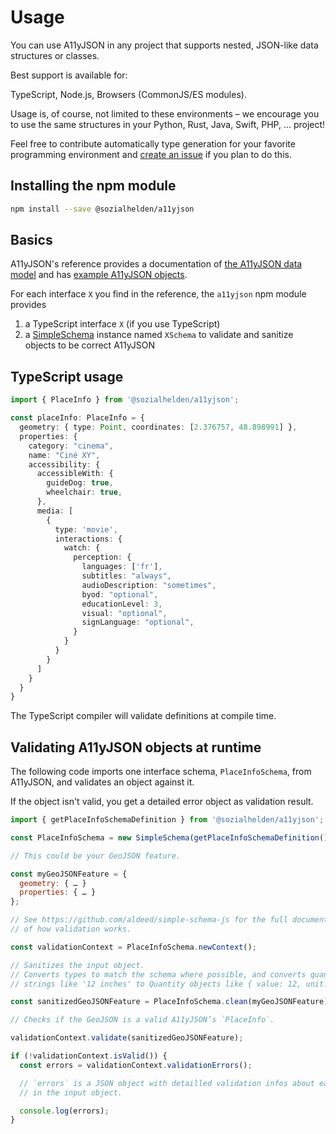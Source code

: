 # Usage

You can use A11yJSON in any project that supports nested, JSON-like data structures or classes.

Best support is available for:

TypeScript, Node.js, Browsers (CommonJS/ES modules).

Usage is, of course, not limited to these environments – we encourage you to use the same structures
in your Python, Rust, Java, Swift, PHP, … project!

Feel free to contribute automatically type generation for your favorite programming environment
and [create an issue](https://github.com/sozialhelden/a11yjson/issues/new) if you plan to do this.

## Installing the npm module

```bash
npm install --save @sozialhelden/a11yjson
```

## Basics

A11yJSON's reference provides a documentation of [the A11yJSON data model](./describing-objects/0-model.md) and has [example A11yJSON objects](example-data/index.md).

For each interface `X` you find in the reference, the `a11yjson` npm module provides

1. a TypeScript interface `X` (if you use TypeScript)
2. a [SimpleSchema](https://www.npmjs.com/package/simpl-schema) instance named `XSchema` to validate and sanitize objects to be correct A11yJSON

## TypeScript usage

```typescript
import { PlaceInfo } from '@sozialhelden/a11yjson';

const placeInfo: PlaceInfo = {
  geometry: { type: Point, coordinates: [2.376757, 48.898991] },
  properties: {
    category: "cinema",
    name: "Ciné XY",
    accessibility: {
      accessibleWith: {
        guideDog: true,
        wheelchair: true,
      },
      media: [
        {
          type: 'movie',
          interactions: {
            watch: {
              perception: {
                languages: ['fr'],
                subtitles: "always",
                audioDescription: "sometimes",
                byod: "optional",
                educationLevel: 3,
                visual: "optional",
                signLanguage: "optional",
              }
            }
          }
        }
      ]
    }
  }
}
```

The TypeScript compiler will validate definitions at compile time.

## Validating A11yJSON objects at runtime

The following code imports one interface schema, `PlaceInfoSchema`, from A11yJSON, and validates an object against it.

If the object isn't valid, you get a detailed error object as validation result.

```javascript
import { getPlaceInfoSchemaDefinition } from '@sozialhelden/a11yjson';

const PlaceInfoSchema = new SimpleSchema(getPlaceInfoSchemaDefinition());

// This could be your GeoJSON feature.

const myGeoJSONFeature = {
  geometry: { … }
  properties: { … }
};

// See https://github.com/aldeed/simple-schema-js for the full documentation
// of how validation works.

const validationContext = PlaceInfoSchema.newContext();

// Sanitizes the input object.
// Converts types to match the schema where possible, and converts quantity
// strings like '12 inches' to Quantity objects like { value: 12, unit: 'inch' }.

const sanitizedGeoJSONFeature = PlaceInfoSchema.clean(myGeoJSONFeature);

// Checks if the GeoJSON is a valid A11yJSON’s `PlaceInfo`.

validationContext.validate(sanitizedGeoJSONFeature);

if (!validationContext.isValid()) {
  const errors = validationContext.validationErrors();

  // `errors` is a JSON object with detailled validation infos about each field
  // in the input object.

  console.log(errors);
}
```
